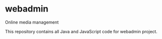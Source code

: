 webadmin
========

Online media management

This repository contains all Java and JavaScript code for webadmin project.
